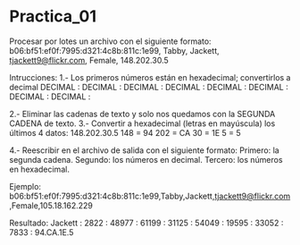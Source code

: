 # Practica_01
Procesar por lotes un archivo con el siguiente formato:
b06:bf51:ef0f:7995:d321:4c8b:811c:1e99, Tabby, Jackett, tjackett9@flickr.com, Female, 148.202.30.5 

Intrucciones:
1.- Los primeros números están en hexadecimal; convertirlos a decimal
DECIMAL : DECIMAL : DECIMAL : DECIMAL : DECIMAL : DECIMAL : DECIMAL : DECIMAL :

2.- Eliminar las cadenas de texto y solo nos quedamos con la SEGUNDA CADENA de texto.
3.- Convertir a hexadecimal (letras en mayúscula) los últimos 4 datos: 148.202.30.5 
148 = 94
202 = CA
30 = 1E
5 = 5

4.- Reescribir en el archivo de salida con el siguiente formato:
Primero: la segunda cadena. 
Segundo: los números en decimal.
Tercero: los números en hexadecimal.

Ejemplo:
b06:bf51:ef0f:7995:d321:4c8b:811c:1e99,Tabby,Jackett,tjackett9@flickr.com,Female,105.18.162.229

Resultado:
Jackett : 2822 : 48977 : 61199 : 31125 : 54049 : 19595 : 33052 : 7833 : 94.CA.1E.5
